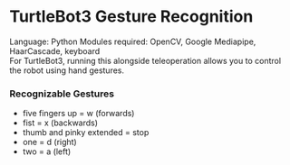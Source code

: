 # TurtleBot3 Gesture Recognition

Language: Python
Modules required: OpenCV, Google Mediapipe, HaarCascade, keyboard             
For TurtleBot3, running this alongside teleoperation allows you to control the robot using hand gestures.

### Recognizable Gestures
- five fingers up = w (forwards)
- fist = x (backwards)
- thumb and pinky extended = stop
- one = d (right)
- two = a (left)

